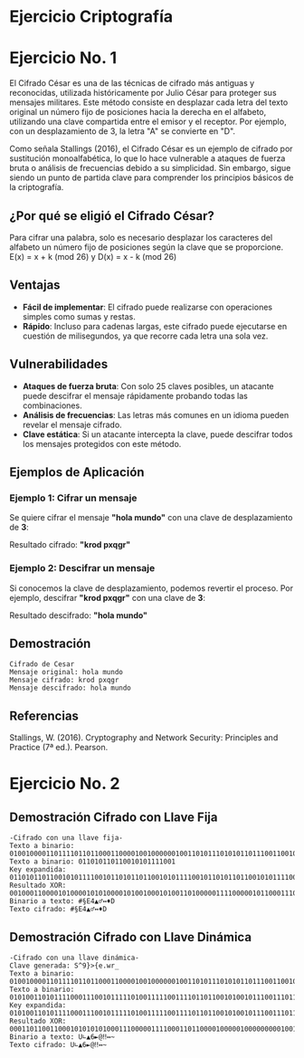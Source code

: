 # Ejercicio Criptografía

# Ejercicio No. 1

El Cifrado César es una de las técnicas de cifrado más antiguas y reconocidas, utilizada históricamente por Julio César para proteger sus mensajes militares. Este método consiste en desplazar cada letra del texto original un número fijo de posiciones hacia la derecha en el alfabeto, utilizando una clave compartida entre el emisor y el receptor. Por ejemplo, con un desplazamiento de 3, la letra "A" se convierte en "D".

Como señala Stallings (2016), el Cifrado César es un ejemplo de cifrado por sustitución monoalfabética, lo que lo hace vulnerable a ataques de fuerza bruta o análisis de frecuencias debido a su simplicidad. Sin embargo, sigue siendo un punto de partida clave para comprender los principios básicos de la criptografía.

## ¿Por qué se eligió el Cifrado César?

Para cifrar una palabra, solo es necesario desplazar los caracteres del alfabeto un número fijo de posiciones según la clave que se proporcione. E(x) = x + k (mod 26) y D(x) = x - k (mod 26)

## Ventajas

- **Fácil de implementar**: El cifrado puede realizarse con operaciones simples como sumas y restas. 
- **Rápido**: Incluso para cadenas largas, este cifrado puede ejecutarse en cuestión de milisegundos, ya que recorre cada letra una sola vez.

## Vulnerabilidades

- **Ataques de fuerza bruta**: Con solo 25 claves posibles, un atacante puede descifrar el mensaje rápidamente probando todas las combinaciones.
- **Análisis de frecuencias**: Las letras más comunes en un idioma pueden revelar el mensaje cifrado.
- **Clave estática**: Si un atacante intercepta la clave, puede descifrar todos los mensajes protegidos con este método.

## Ejemplos de Aplicación

### Ejemplo 1: Cifrar un mensaje
Se quiere cifrar el mensaje **"hola mundo"** con una clave de desplazamiento de **3**:

Resultado cifrado: **"krod pxqgr"**

### Ejemplo 2: Descifrar un mensaje
Si conocemos la clave de desplazamiento, podemos revertir el proceso. Por ejemplo, descifrar **"krod pxqgr"** con una clave de **3**:

Resultado descifrado: **"hola mundo"**

## Demostración
```
Cifrado de Cesar
Mensaje original: hola mundo
Mensaje cifrado: krod pxqgr
Mensaje descifrado: hola mundo
```

## Referencias
Stallings, W. (2016). Cryptography and Network Security: Principles and Practice (7ª ed.). Pearson.

# Ejercicio No. 2

## Demostración Cifrado con Llave Fija
```
-Cifrado con una llave fija-
Texto a binario: 0100100001101111011011000110000100100000010011010111010101101110011001000110111100100001
Texto a binario: 011010110110010101111001
Key expandida: 0110101101100101011110010110101101100101011110010110101101100101011110010110101101100101  
Resultado XOR: 0010001100001010000101010000101001000101001101000001111000001011000111010000010001000100  
Binario a texto: #§E4▲♂↔♦D
Texto cifrado: #§E4▲♂↔♦D
```

## Demostración Cifrado con Llave Dinámica
```
-Cifrado con una llave dinámica-
Clave generada: S^9}>{e.wr_
Texto a binario: 0100100001101111011011000110000100100000010011010111010101101110011001000110111100100001
Texto a binario: 0101001101011110001110010111110100111110011110110110010100101110011101110111001001011111
Key expandida: 0101001101011110001110010111110100111110011110110110010100101110011101110111001001011111
Resultado XOR: 0001101100110001010101010001110000011110001101100001000001000000000100110001110101111110
Binario a texto: U∟▲6►@‼↔~
Texto cifrado: U∟▲6►@‼↔~
```
